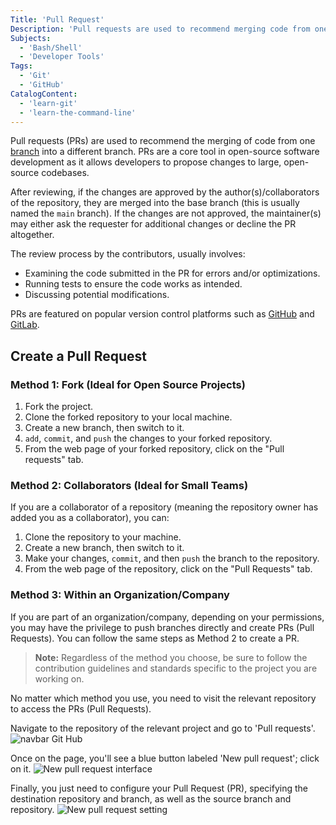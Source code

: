 ```yaml
---
Title: 'Pull Request'
Description: 'Pull requests are used to recommend merging code from one branch into a different branch. PRs are a core tool in open-source software development.'
Subjects:
  - 'Bash/Shell'
  - 'Developer Tools'
Tags:
  - 'Git'
  - 'GitHub'
CatalogContent:
  - 'learn-git'
  - 'learn-the-command-line'
---
```


Pull requests (PRs) are used to recommend the merging of code from one [branch](https://www.codecademy.com/resources/docs/git/branch) into a different branch. PRs are a core tool in open-source software development as it allows developers to propose changes to large, open-source codebases.

After reviewing, if the changes are approved by the author(s)/collaborators of the repository, they are merged into the base branch (this is usually named the `main` branch). If the changes are not approved, the maintainer(s) may either ask the requester for additional changes or decline the PR altogether.

The review process by the contributors, usually involves:

- Examining the code submitted in the PR for errors and/or optimizations.
- Running tests to ensure the code works as intended.
- Discussing potential modifications.

PRs are featured on popular version control platforms such as [GitHub](https://github.com/) and [GitLab](https://about.gitlab.com/).

## Create a Pull Request

### Method 1: Fork (Ideal for Open Source Projects)

1. Fork the project.
2. Clone the forked repository to your local machine.
3. Create a new branch, then switch to it.
4. `add`, `commit`, and `push` the changes to your forked repository.
5. From the web page of your forked repository, click on the "Pull requests" tab.

### Method 2: Collaborators (Ideal for Small Teams)

If you are a collaborator of a repository (meaning the repository owner has added you as a collaborator), you can:

1. Clone the repository to your machine.
2. Create a new branch, then switch to it.
3. Make your changes, `commit`, and then `push` the branch to the repository.
4. From the web page of the repository, click on the "Pull Requests" tab.

### Method 3: Within an Organization/Company

If you are part of an organization/company, depending on your permissions, you may have the privilege to push branches directly and create PRs (Pull Requests). You can follow the same steps as Method 2 to create a PR.

> **Note:** Regardless of the method you choose, be sure to follow the contribution guidelines and standards specific to the project you are working on.

No matter which method you use, you need to visit the relevant repository to access the PRs (Pull Requests).

Navigate to the repository of the relevant project and go to 'Pull requests'.
![navbar Git Hub](https://raw.githubusercontent.com/Codecademy/docs/main/media/dongle-pullrequest-repositorie.png)

Once on the page, you'll see a blue button labeled 'New pull request'; click on it.
![New pull request interface](https://raw.githubusercontent.com/Codecademy/docs/main/media/new-pullrequest-button.png)

Finally, you just need to configure your Pull Request (PR), specifying the destination repository and branch, as well as the source branch and repository.
![New pull request setting](https://raw.githubusercontent.com/Codecademy/docs/main/media/pullrequest-settings.png)
